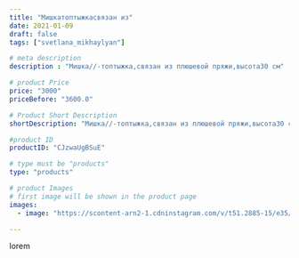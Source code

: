 ```yaml
---
title: "Мишкатоптыжкасвязан из"
date: 2021-01-09
draft: false
tags: ["svetlana_mikhaylyan"]

# meta description
description : "Мишка//-топтыжка,связан из плюшевой пряжи,высота30 см"

# product Price
price: "3000"
priceBefore: "3600.0"

# Product Short Description
shortDescription: "Мишка//-топтыжка,связан из плюшевой пряжи,высота30 см"

#product ID
productID: "CJzwaUgBSuE"

# type must be "products"
type: "products"

# product Images
# first image will be shown in the product page
images:
  - image: "https://scontent-arn2-1.cdninstagram.com/v/t51.2885-15/e35/136402475_456563835719023_242735230418625180_n.jpg?se=7&tp=1&_nc_ht=scontent-arn2-1.cdninstagram.com&_nc_cat=107&_nc_ohc=c8ge5iQ2m24AX9Xgg0H&ccb=7-4&oh=ab69384fd19c1c85f510374843b411d7&oe=60822796&_nc_sid=86f79a&ig_cache_key=MjQ4MjU0MDczNDU2MjI0OTYwNA%3D%3D.2-ccb7-4"

---
```

lorem
